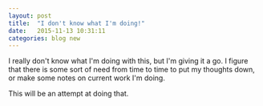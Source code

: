 ```yaml
---
layout: post
title:  "I don't know what I'm doing!"
date:   2015-11-13 10:31:11
categories: blog new
---
```

I really don't know what I'm doing with this, but I'm giving it a go. I figure
that there is some sort of need from time to time to put my thoughts down, or
make some notes on current work I'm doing.

This will be an attempt at doing that.
